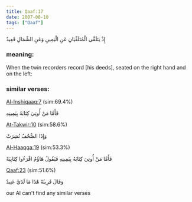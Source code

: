 ```yaml
---
title: Qaaf:17
date: 2007-08-10
tags: ["Qaaf"]
---
```

إِذْ يَتَلَقَّى الْمُتَلَقِّيَانِ عَنِ الْيَمِينِ وَعَنِ الشِّمَالِ قَعِيدٌ
### meaning: 
When the twin recorders record [his deeds], seated on the right hand and on the left:
### similar verses: 

[Al-Inshiqaaq:7](/84/7) (sim:69.4%)

فَأَمَّا مَنْ أُوتِيَ كِتَابَهُ بِيَمِينِهِ

[At-Takwir:10](/81/10) (sim:58.6%)

وَإِذَا الصُّحُفُ نُشِرَتْ

[Al-Haaqqa:19](/69/19) (sim:53.3%)

فَأَمَّا مَنْ أُوتِيَ كِتَابَهُ بِيَمِينِهِ فَيَقُولُ هَاؤُمُ اقْرَءُوا كِتَابِيَهْ

[Qaaf:23](/50/23) (sim:51.6%)

وَقَالَ قَرِينُهُ هَٰذَا مَا لَدَيَّ عَتِيدٌ

our AI can't find any similar verses
